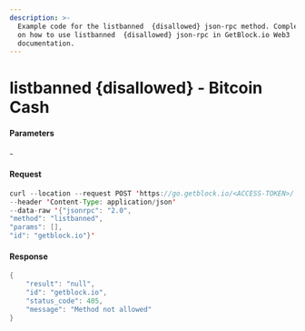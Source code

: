 ```yaml
---
description: >-
  Example code for the listbanned  {disallowed} json-rpc method. Сomplete guide
  on how to use listbanned  {disallowed} json-rpc in GetBlock.io Web3
  documentation.
---
```


# listbanned {disallowed} - Bitcoin Cash

#### Parameters

\-

#### Request

```java
curl --location --request POST 'https://go.getblock.io/<ACCESS-TOKEN>/' 
--header 'Content-Type: application/json' 
--data-raw '{"jsonrpc": "2.0",
"method": "listbanned",
"params": [],
"id": "getblock.io"}'
```

#### Response

```java
{
    "result": "null",
    "id": "getblock.io",
    "status_code": 405,
    "message": "Method not allowed"
}
```
